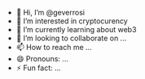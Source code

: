 - 👋 Hi, I’m @geverrosi
- 👀 I’m interested in cryptocurency
- 🌱 I’m currently learning about web3
- 💞️ I’m looking to collaborate on ...
- 📫 How to reach me ...
- 😄 Pronouns: ...
- ⚡ Fun fact: ...

<!---
geverrosi/geverrosi is a ✨ special ✨ repository because its `README.md` (this file) appears on your GitHub profile.
You can click the Preview link to take a look at your changes.
--->

